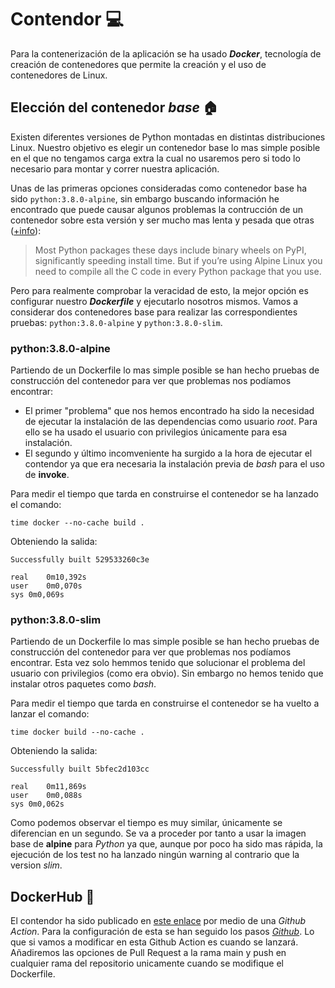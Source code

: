 # Contendor :computer:

Para la contenerización de la aplicación se ha usado _**Docker**_, tecnología de creación de contenedores que permite la creación y el uso de contenedores de Linux. 

## Elección del contenedor _base_ :house:

Existen diferentes versiones de Python montadas en distintas distribuciones Linux. Nuestro objetivo es elegir un contenedor base lo mas simple posible en el que no tengamos carga extra la cual no usaremos pero si todo lo necesario para montar y correr nuestra aplicación.

Unas de las primeras opciones consideradas como contenedor base ha sido `python:3.8.0-alpine`, sin embargo buscando información he encontrado que puede causar algunos problemas la contrucción de un contenedor sobre esta versión y ser mucho mas lenta y pesada que otras ([+info](https://pythonspeed.com/articles/alpine-docker-python/)):

> Most Python packages these days include binary wheels on PyPI, significantly speeding install time. But if you’re using Alpine Linux you need to compile all the C code in every Python package that you use.

Pero para realmente comprobar la veracidad de esto, la mejor opción es configurar nuestro _**Dockerfile**_ y ejecutarlo nosotros mismos. Vamos a considerar dos contenedores base para realizar las correspondientes pruebas: `python:3.8.0-alpine` y `python:3.8.0-slim`.

### python:3.8.0-alpine

Partiendo de un Dockerfile lo mas simple posible se han hecho pruebas de construcción del contenedor para ver que problemas nos podíamos encontrar:
- El primer "problema" que nos hemos encontrado ha sido la necesidad de ejecutar la instalación de las dependencias como usuario _root_. Para ello se ha usado el usuario con privilegios únicamente para esa instalación.
- El segundo y último incomveniente ha surgido a la hora de ejecutar el contendor ya que era necesaria la instalación previa de _bash_ para el uso de **invoke**.

Para medir el tiempo que tarda en construirse el contenedor se ha lanzado el comando:

```shell
time docker --no-cache build .
```

Obteniendo la salida:

```shell
Successfully built 529533260c3e

real	0m10,392s
user	0m0,070s
sys	0m0,069s
```

### python:3.8.0-slim

Partiendo de un Dockerfile lo mas simple posible se han hecho pruebas de construcción del contenedor para ver que problemas nos podíamos encontrar. Esta vez solo hemmos tenido que solucionar el problema del usuario con privilegios (como era obvio). Sin embargo no hemos tenido que instalar otros paquetes como _bash_.

Para medir el tiempo que tarda en construirse el contenedor se ha vuelto a lanzar el comando:

```shell
time docker build --no-cache .
```

Obteniendo la salida:

```shell
Successfully built 5bfec2d103cc

real	0m11,869s
user	0m0,088s
sys	0m0,062s
```


Como podemos observar el tiempo es muy similar, únicamente se diferencian en un segundo.
Se va a proceder por tanto a usar la imagen base de **alpine** para _Python_ ya que, aunque por poco ha sido mas rápida, la ejecución de los test no ha lanzado ningún warning al contrario que la version _slim_.

## DockerHub :whale:

El contendor ha sido publicado en [este enlace](https://hub.docker.com/repository/docker/antobio17/my_hairdressing_app/) por medio de una _Github Action_. Para la configuración de esta se han seguido los pasos [_Github_](https://docs.github.com/es/actions/publishing-packages/publishing-docker-images). Lo que si vamos a modificar en esta Github Action es cuando se lanzará. Añadiremos las opciones de Pull Request a la rama main y push en cualquier rama del repositorio unicamente cuando se modifique el Dockerfile.
